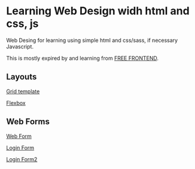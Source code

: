# Learning Web Design widh html and css, js

Web Desing for learning using simple html and css/sass, if necessary Javascript.

This is mostly expired by and learning from [FREE FRONTEND](https://freefrontend.com/css-code-examples/).

## Layouts

[Grid template](https://github.com/lightbitbird/web-design/blob/master/layout/grid-dashboard.html)

[Flexbox](https://github.com/lightbitbird/web-design/blob/master/layout/flexboxes.html)

## Web Forms

[Web Form](https://github.com/lightbitbird/web-design/blob/master/forms/form-page.html)

[Login Form](https://github.com/lightbitbird/web-design/blob/master/forms/login.html)

[Login Form2](https://github.com/lightbitbird/web-design/blob/master/forms/login-form.html)
